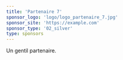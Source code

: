 ```yaml
---
title: 'Partenaire 7'
sponsor_logo: 'logo/logo_partenaire_7.jpg'
sponsor_site: 'https://example.com'
sponsor_type: '02_silver'
type: sponsors
---
```


Un gentil partenaire.
